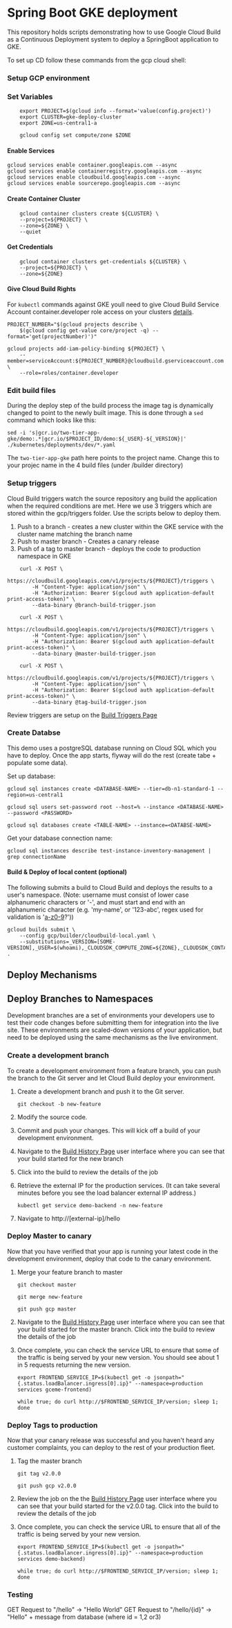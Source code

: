 # Spring Boot GKE deployment

This repository holds scripts demonstrating how to use Google Cloud Build as a Continuous Deployment 
system to deploy a SpringBoot application to GKE.

To set up CD follow these commands from the gcp cloud shell:

### Setup GCP environment

### Set Variables

```
    export PROJECT=$(gcloud info --format='value(config.project)')
    export CLUSTER=gke-deploy-cluster
    export ZONE=us-central1-a

    gcloud config set compute/zone $ZONE
```

#### Enable Services
```
gcloud services enable container.googleapis.com --async
gcloud services enable containerregistry.googleapis.com --async
gcloud services enable cloudbuild.googleapis.com --async
gcloud services enable sourcerepo.googleapis.com --async
```
#### Create Container Cluster

```
    gcloud container clusters create ${CLUSTER} \
    --project=${PROJECT} \
    --zone=${ZONE} \
    --quiet

```

#### Get Credentials

```
    gcloud container clusters get-credentials ${CLUSTER} \
    --project=${PROJECT} \
    --zone=${ZONE}
```

#### Give Cloud Build Rights

For `kubectl` commands against GKE youll need to give Cloud Build Service Account container.developer role access 
on your clusters [details](https://github.com/GoogleCloudPlatform/cloud-builders/tree/master/kubectl).

```
PROJECT_NUMBER="$(gcloud projects describe \
    $(gcloud config get-value core/project -q) --format='get(projectNumber)')"

gcloud projects add-iam-policy-binding ${PROJECT} \
    --member=serviceAccount:${PROJECT_NUMBER}@cloudbuild.gserviceaccount.com \
    --role=roles/container.developer

```

### Edit build files
During the deploy step of the build process the image tag is dynamically changed to point to the newly built image. 
This is done through a `sed` command which looks like this: 

```
sed -i 's|gcr.io/two-tier-app-gke/demo:.*|gcr.io/$PROJECT_ID/demo:${_USER}-${_VERSION}|' ./kubernetes/deployments/dev/*.yaml
```

The `two-tier-app-gke` path here points to the project name. Change this to your projec name in the 4 build files (under /builder directory)


### Setup triggers
Cloud Build triggers watch the source repository ang build the application when the required conditions
are met. Here we use 3 triggers which are stored within the gcp/triggers folder. Use the scripts below 
to deploy them. 

1. Push to a branch - creates a new cluster within the GKE service with the cluster name matching the 
branch name
2. Push to master branch - Creates a canary release
3. Push of a tag to master branch - deploys the code to production namespace in GKE

```
    curl -X POST \
        https://cloudbuild.googleapis.com/v1/projects/${PROJECT}/triggers \
        -H "Content-Type: application/json" \
        -H "Authorization: Bearer $(gcloud auth application-default print-access-token)" \
        --data-binary @branch-build-trigger.json

    curl -X POST \
        https://cloudbuild.googleapis.com/v1/projects/${PROJECT}/triggers \
        -H "Content-Type: application/json" \
        -H "Authorization: Bearer $(gcloud auth application-default print-access-token)" \
        --data-binary @master-build-trigger.json

    curl -X POST \
        https://cloudbuild.googleapis.com/v1/projects/${PROJECT}/triggers \
        -H "Content-Type: application/json" \
        -H "Authorization: Bearer $(gcloud auth application-default print-access-token)" \
        --data-binary @tag-build-trigger.json
```

Review triggers are setup on the [Build Triggers Page](https://console.cloud.google.com/gcr/triggers) 

### Create Databse
This demo uses a postgreSQL database running on Cloud SQL which you have to deploy. Once the app starts, 
flyway will do the rest (create tabe + populate some data).

Set up database: 
```
gcloud sql instances create <DATABASE-NAME> --tier=db-n1-standard-1 --region=us-central1

gcloud sql users set-password root --host=% --instance <DATABASE-NAME> --password <PASSWORD>

gcloud sql databases create <TABLE-NAME> --instance=<DATABSE-NAME>
```
Get your database connection name:

```
gcloud sql instances describe test-instance-inventory-management | grep connectionName
```

#### Build & Deploy of local content (optional)

The following submits a build to Cloud Build and deploys the results to a user's namespace. (Note: username must consist of lower case 
alphanumeric characters or '-', and must start and end with an alphanumeric character (e.g. 'my-name',  or '123-abc', regex used for 
validation is '[a-z0-9]([-a-z0-9]*[a-z0-9])?'))

```
gcloud builds submit \
    --config gcp/builder/cloudbuild-local.yaml \
    --substitutions=_VERSION=[SOME-VERSION],_USER=$(whoami),_CLOUDSDK_COMPUTE_ZONE=${ZONE},_CLOUDSDK_CONTAINER_CLUSTER=${CLUSTER} .
```

## Deploy Mechanisms

## Deploy Branches to Namespaces

Development branches are a set of environments your developers use to test their code changes before submitting them for integration 
into the live site. These environments are scaled-down versions of your application, but need to be deployed using the same mechanisms 
as the live environment.

### Create a development branch

To create a development environment from a feature branch, you can push the branch to the Git server and let Cloud Build deploy your environment. 

1. Create a development branch and push it to the Git server.

    ```
    git checkout -b new-feature
    ```

2. Modify the source code.
3. Commit and push your changes. This will kick off a build of your development environment.
4. Navigate to the [Build History Page](https://console.cloud.google.com/cloud-build/builds) user interface where you can see that your build started 
for the new branch 
5. Click into the build to review the details of the job
6. Retrieve the external IP for the production services. (It can take several minutes before you see the load balancer external IP address.)
    ```
    kubectl get service demo-backend -n new-feature
    ```
7. Navigate to http://[external-ip]/hello

### Deploy Master to canary

Now that you have verified that your app is running your latest code in the development environment, deploy that code to the canary environment.

1. Merge your feature branch to master

    ```
    git checkout master

    git merge new-feature

    git push gcp master
    ```

2. Navigate to the [Build History Page](https://console.cloud.google.com/gcr/builds) user interface where you can see that your build started for 
the master branch. Click into the build to review the details of the job
3. Once complete, you can check the service URL to ensure that some of the traffic is being served by your new version. You should see about 1 in 5 
requests returning the new version.
    ```
    export FRONTEND_SERVICE_IP=$(kubectl get -o jsonpath="{.status.loadBalancer.ingress[0].ip}" --namespace=production services gceme-frontend)

    while true; do curl http://$FRONTEND_SERVICE_IP/version; sleep 1;  done
    ```

### Deploy Tags to production

Now that your canary release was successful and you haven't heard any customer complaints, you can deploy to the rest of your production fleet. 

1. Tag the master branch 
    ```
    git tag v2.0.0

    git push gcp v2.0.0
    ```

2. Review the job on the the [Build History Page](https://console.cloud.google.com/gcr/builds) user interface where you can see that your build started 
for the v2.0.0 tag. Click into the build to review the details of the job
3. Once complete, you can check the service URL to ensure that all of the traffic is being served by your new version.

    ```
    export FRONTEND_SERVICE_IP=$(kubectl get -o jsonpath="{.status.loadBalancer.ingress[0].ip}" --namespace=production services demo-backend)

    while true; do curl http://$FRONTEND_SERVICE_IP/version; sleep 1;  done
    ```

### Testing 

GET Request to "/hello" -> "Hello World"
GET Request to "/hello/{id}" -> "Hello" + message from database (where id = 1,2 or3)
